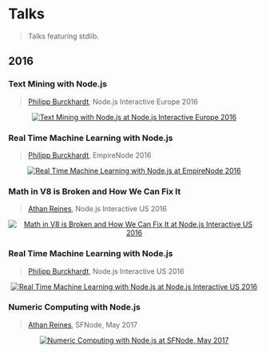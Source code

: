 <!--lint disable no-duplicate-headings-in-section-->

# Talks

> Talks featuring stdlib.


## 2016

### Text Mining with Node.js

> [Philipp Burckhardt][planeshifter], Node.js Interactive Europe 2016

<div class="image" align="center">
    <a href="https://www.youtube.com/watch?v=r8XOIRebcBU">
        <img src="https://cdn.rawgit.com/stdlib-js/stdlib/5d74307be3b368b498679f3dfbdcbf58d7433d21/docs/assets/nodejs_interactive_2016_philipp_burckhardt.png" alt="Text Mining with Node.js at Node.js Interactive Europe 2016">
    </a>
    <br>
</div>

### Real Time Machine Learning with Node.js

> [Philipp Burckhardt][planeshifter], EmpireNode 2016

<div class="image" align="center">
    <a href="https://www.youtube.com/watch?v=5Ad3TH8XGSI">
        <img src="https://cdn.rawgit.com/stdlib-js/stdlib/1d0f4c869dbc29b55339fc0561ca05bf385a06b5/docs/assets/empire_node_2016_philipp_burckhardt.png" alt="Real Time Machine Learning with Node.js at EmpireNode 2016">
    </a>
    <br>
</div>

### Math in V8 is Broken and How We Can Fix It

> [Athan Reines][kgryte], Node.js Interactive US 2016

<div class="image" align="center">
    <a href="https://www.youtube.com/watch?v=03WhsgTpp7g">
        <img src="https://cdn.rawgit.com/stdlib-js/stdlib/5dd2d62d0a53359fe163870da082f0462118d9f5/docs/assets/nodejs_interactive_us_2016_athan_reines.png" alt="Math in V8 is Broken and How We Can Fix It at Node.js Interactive US 2016">
    </a>
    <br>
</div>

### Real Time Machine Learning with Node.js

> [Philipp Burckhardt][planeshifter], Node.js Interactive US 2016

<div class="image" align="center">
    <a href="https://www.youtube.com/watch?v=fK32__vlVAA">
        <img src="https://cdn.rawgit.com/stdlib-js/stdlib/5dd2d62d0a53359fe163870da082f0462118d9f5/docs/assets/nodejs_interactive_us_2016_philipp_burckhardt.png" alt="Real Time Machine Learning with Node.js at Node.js Interactive US 2016">
    </a>
    <br>
</div>

### Numeric Computing with Node.js

> [Athan Reines][kgryte], SFNode, May 2017

<div class="image" align="center">
    <a href="https://www.youtube.com/watch?v=sYF_pJI93tc">
        <img src="https://cdn.rawgit.com/stdlib-js/stdlib/091a6e066f31dbb751f49ae1c02597504b9fd954/docs/assets/sfnode_may_2017_athan_reines.png" alt="Numeric Computing with Node.js at SFNode, May 2017">
    </a>
    <br>
</div>

<!-- Section for all links. Make sure to keep an empty line after the `section` element and another before the `/section` close. -->

<section class="links">

[kgryte]: https://github.com/kgryte
[planeshifter]: https://github.com/planeshifter

</section>

<!-- /.links -->
